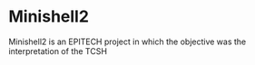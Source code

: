 # Minishell2
Minishell2 is an EPITECH project in which the objective was the interpretation of the TCSH
